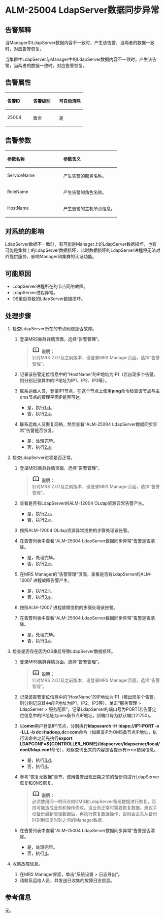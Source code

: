 # ALM-25004 LdapServer数据同步异常<a name="ZH-CN_TOPIC_0191883113"></a>

## 告警解释<a name="zh-cn_topic_0191813874_section47176343"></a>

当Manager中LdapServer数据内容不一致时，产生该告警，当两者的数据一致时，对应告警恢复。

当集群中LdapServer与Manager中的LdapServer数据内容不一致时，产生该告警，当两者的数据一致时，对应告警恢复。

## 告警属性<a name="zh-cn_topic_0191813874_section21933905"></a>

<a name="zh-cn_topic_0191813874_table53406450"></a>
<table><thead align="left"><tr id="zh-cn_topic_0191813874_row25792371"><th class="cellrowborder" valign="top" width="33.33333333333333%" id="mcps1.1.4.1.1"><p id="zh-cn_topic_0191813874_p8807292"><a name="zh-cn_topic_0191813874_p8807292"></a><a name="zh-cn_topic_0191813874_p8807292"></a>告警ID</p>
</th>
<th class="cellrowborder" valign="top" width="33.33333333333333%" id="mcps1.1.4.1.2"><p id="zh-cn_topic_0191813874_p42302050"><a name="zh-cn_topic_0191813874_p42302050"></a><a name="zh-cn_topic_0191813874_p42302050"></a>告警级别</p>
</th>
<th class="cellrowborder" valign="top" width="33.33333333333333%" id="mcps1.1.4.1.3"><p id="zh-cn_topic_0191813874_p3913996"><a name="zh-cn_topic_0191813874_p3913996"></a><a name="zh-cn_topic_0191813874_p3913996"></a>可自动清除</p>
</th>
</tr>
</thead>
<tbody><tr id="zh-cn_topic_0191813874_row48598242"><td class="cellrowborder" valign="top" width="33.33333333333333%" headers="mcps1.1.4.1.1 "><p id="zh-cn_topic_0191813874_p44143566"><a name="zh-cn_topic_0191813874_p44143566"></a><a name="zh-cn_topic_0191813874_p44143566"></a>25004</p>
</td>
<td class="cellrowborder" valign="top" width="33.33333333333333%" headers="mcps1.1.4.1.2 "><p id="zh-cn_topic_0191813874_p18859061"><a name="zh-cn_topic_0191813874_p18859061"></a><a name="zh-cn_topic_0191813874_p18859061"></a>致命</p>
</td>
<td class="cellrowborder" valign="top" width="33.33333333333333%" headers="mcps1.1.4.1.3 "><p id="zh-cn_topic_0191813874_p51188993"><a name="zh-cn_topic_0191813874_p51188993"></a><a name="zh-cn_topic_0191813874_p51188993"></a>是</p>
</td>
</tr>
</tbody>
</table>

## 告警参数<a name="zh-cn_topic_0191813874_section63187419"></a>

<a name="zh-cn_topic_0191813874_table52667802"></a>
<table><thead align="left"><tr id="zh-cn_topic_0191813874_row22098140"><th class="cellrowborder" valign="top" width="50%" id="mcps1.1.3.1.1"><p id="zh-cn_topic_0191813874_p45118907"><a name="zh-cn_topic_0191813874_p45118907"></a><a name="zh-cn_topic_0191813874_p45118907"></a>参数名称</p>
</th>
<th class="cellrowborder" valign="top" width="50%" id="mcps1.1.3.1.2"><p id="zh-cn_topic_0191813874_p30752875"><a name="zh-cn_topic_0191813874_p30752875"></a><a name="zh-cn_topic_0191813874_p30752875"></a>参数含义</p>
</th>
</tr>
</thead>
<tbody><tr id="zh-cn_topic_0191813874_row7954964"><td class="cellrowborder" valign="top" width="50%" headers="mcps1.1.3.1.1 "><p id="zh-cn_topic_0191813874_p40372317"><a name="zh-cn_topic_0191813874_p40372317"></a><a name="zh-cn_topic_0191813874_p40372317"></a>ServiceName</p>
</td>
<td class="cellrowborder" valign="top" width="50%" headers="mcps1.1.3.1.2 "><p id="zh-cn_topic_0191813874_p48932206"><a name="zh-cn_topic_0191813874_p48932206"></a><a name="zh-cn_topic_0191813874_p48932206"></a>产生告警的服务名称。</p>
</td>
</tr>
<tr id="zh-cn_topic_0191813874_row37736673"><td class="cellrowborder" valign="top" width="50%" headers="mcps1.1.3.1.1 "><p id="zh-cn_topic_0191813874_p36771698"><a name="zh-cn_topic_0191813874_p36771698"></a><a name="zh-cn_topic_0191813874_p36771698"></a>RoleName</p>
</td>
<td class="cellrowborder" valign="top" width="50%" headers="mcps1.1.3.1.2 "><p id="zh-cn_topic_0191813874_p25717600"><a name="zh-cn_topic_0191813874_p25717600"></a><a name="zh-cn_topic_0191813874_p25717600"></a>产生告警的角色名称。</p>
</td>
</tr>
<tr id="zh-cn_topic_0191813874_row30131813"><td class="cellrowborder" valign="top" width="50%" headers="mcps1.1.3.1.1 "><p id="zh-cn_topic_0191813874_p24757801"><a name="zh-cn_topic_0191813874_p24757801"></a><a name="zh-cn_topic_0191813874_p24757801"></a>HostName</p>
</td>
<td class="cellrowborder" valign="top" width="50%" headers="mcps1.1.3.1.2 "><p id="zh-cn_topic_0191813874_p59224828"><a name="zh-cn_topic_0191813874_p59224828"></a><a name="zh-cn_topic_0191813874_p59224828"></a>产生告警的主机节点信息。</p>
</td>
</tr>
</tbody>
</table>

## 对系统的影响<a name="zh-cn_topic_0191813874_section31815862"></a>

LdapServer数据不一致时，有可能是Manager上的LdapServer数据损坏，也有可能是集群上的LdapServer数据损坏，此时数据损坏的LdapServer进程将无法对外提供服务，影响Manager和集群的认证功能。

## 可能原因<a name="zh-cn_topic_0191813874_section17907308"></a>

-   LdapServer进程所在的节点网络故障。
-   LdapServer进程异常。
-   OS重启导致的LdapServer数据损坏。

## 处理步骤<a name="zh-cn_topic_0191813874_section26948044"></a>

1.  检查LdapServer所在的节点网络是否故障。
    1.  登录MRS集群详情页面，选择“告警管理”。

        >![](public_sys-resources/icon-note.gif) **说明：**   
        >针对MRS 2.0.1及之前版本，请登录MRS Manager页面，选择“告警管理”。  

    2.  记录该告警定位信息中的“HostName”的IP地址为IP1（若出现多个告警，则分别记录其中的IP地址为IP1、IP2、IP3等）。
    3.  联系运维人员，登录IP1节点，在这个节点上使用**ping**命令检查该节点与主oms节点的管理平面IP是否可达。
        -   是，执行[1.d](#zh-cn_topic_0191813874_aalm-25004_mmccppss_step3)。
        -   否，执行[2.a](#zh-cn_topic_0191813874_li4768141014141)。

    4.  <a name="zh-cn_topic_0191813874_aalm-25004_mmccppss_step3"></a>联系运维人员恢复网络，然后查看“ALM-25004 LdapServer数据同步异常”告警是否恢复。
        -   是，处理完毕。
        -   否，执行[2.a](#zh-cn_topic_0191813874_li4768141014141)。

2.  检查LdapServer进程是否正常。
    1.  <a name="zh-cn_topic_0191813874_li4768141014141"></a>登录MRS集群详情页面，选择“告警管理”。

        >![](public_sys-resources/icon-note.gif) **说明：**   
        >针对MRS 2.0.1及之前版本，请登录MRS Manager页面，选择“告警管理”。  

    2.  查看是否有LdapServer的ALM-12004 OLdap资源异常告警产生。
        -   是，执行[2.c](#zh-cn_topic_0191813874_aalm-25004_mmccppss_step5)。
        -   否，执行[2.e](#zh-cn_topic_0191813874_aalm-25004_mmccppss_step7)。

    3.  <a name="zh-cn_topic_0191813874_aalm-25004_mmccppss_step5"></a>按照ALM-12004 OLdap资源异常提供的步骤处理该告警。
    4.  在告警列表中查看“ALM-25004 LdapServer数据同步异常”告警是否清除。
        -   是，处理完毕。
        -   否，执行[2.e](#zh-cn_topic_0191813874_aalm-25004_mmccppss_step7)。

    5.  <a name="zh-cn_topic_0191813874_aalm-25004_mmccppss_step7"></a>在MRS Manager的“告警管理”页面，查看是否有LdapServer的ALM-12007 进程故障告警产生。
        -   是，执行[2.f](#zh-cn_topic_0191813874_step8)。
        -   否，执行[3.a](#zh-cn_topic_0191813874_li1816316468144)。

    6.  <a name="zh-cn_topic_0191813874_step8"></a>按照ALM-12007 进程故障提供的步骤处理该告警。
    7.  在告警列表中查看“ALM-25004 LdapServer数据同步异常”告警是否清除。
        -   是，处理完毕。
        -   否，执行[3.a](#zh-cn_topic_0191813874_li1816316468144)。

3.  检查是否存在因为OS重启导致LdapServer数据损坏。
    1.  <a name="zh-cn_topic_0191813874_li1816316468144"></a>登录MRS集群详情页面，选择“告警管理”。

        >![](public_sys-resources/icon-note.gif) **说明：**   
        >针对MRS 2.0.1及之前版本，请登录MRS Manager页面，选择“告警管理”。  

    2.  记录该告警定位信息中的“HostName”的IP地址为IP1（若出现多个告警，则分别记录其中的IP地址为IP1，IP2，IP3等）。单击“服务管理 \> LdapServer \> 服务配置”，记录LdapServer的端口号为PORT\(若告警定位信息中的IP地址为oms备节点IP地址，则端口号为默认端口21750\)。
    3.  以**omm**用户登录IP1节点，分别执行**ldapsearch -H ldaps://IP1:PORT -x -LLL -b dc=hadoop,dc=com**命令（如果该IP为OMS备节点IP地址，执行该命令之前先执行**export LDAPCONF=$\{CONTROLLER\_HOME\}/ldapserver/ldapserver/local/conf/ldap.conf**命令），观察查询出来的内容是否提示有error错误信息。
        -   是，执行[3.d](#zh-cn_topic_0191813874_aalm-25004_mmccppss_step12)。
        -   否，执行[4](#zh-cn_topic_0191813874_li572522141314)。

    4.  <a name="zh-cn_topic_0191813874_aalm-25004_mmccppss_step12"></a>参考“恢复元数据”章节，使用告警出现日期之前的备份包进行LdapServer恢复和OMS恢复。

        >![](public_sys-resources/icon-note.gif) **说明：**   
        >必须使用同一时间点的OMS和LdapServer备份数据进行恢复，否则可能造成业务和操作失败。当业务正常时需要恢复数据，建议手动备份最新管理数据后，再执行恢复数据操作，否则会丢失从备份时刻到恢复时刻之间的Manager数据。  

    5.  在告警列表中查看“ALM-25004 LdapServer数据同步异常”告警是否清除。
        -   是，处理完毕。
        -   否，执行[4](#zh-cn_topic_0191813874_li572522141314)。

4.  <a name="zh-cn_topic_0191813874_li572522141314"></a>收集故障信息。
    1.  在MRS Manager界面，单击“系统设置 \> 日志导出”。
    2.  请联系运维人员，并发送已收集的故障日志信息。


## 参考信息<a name="zh-cn_topic_0191813874_section41205809"></a>

无。

